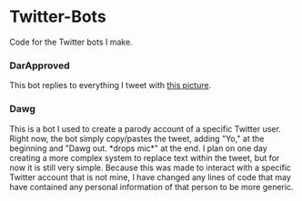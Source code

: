 # Twitter-Bots
Code for the Twitter bots I make.
### DarApproved
This bot replies to everything I tweet with [this picture](https://pbs.twimg.com/profile_images/734598361546948613/wPXqjtzL.jpg).
### Dawg
This is a bot I used to create a parody account of a specific Twitter user. Right now, the bot simply copy/pastes the tweet, adding "Yo," at the beginning and "Dawg out. \*drops mic\*" at the end. I plan on one day creating a more complex system to replace text within the tweet, but for now it is still very simple. Because this was made to interact with a specific Twitter account that is not mine, I have changed any lines of code that may have contained any personal information of that person to be more generic.
